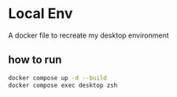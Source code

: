 # Local Env

A docker file to recreate my desktop environment

## how to run

```bash
docker compose up -d --build
docker compose exec desktop zsh
```

